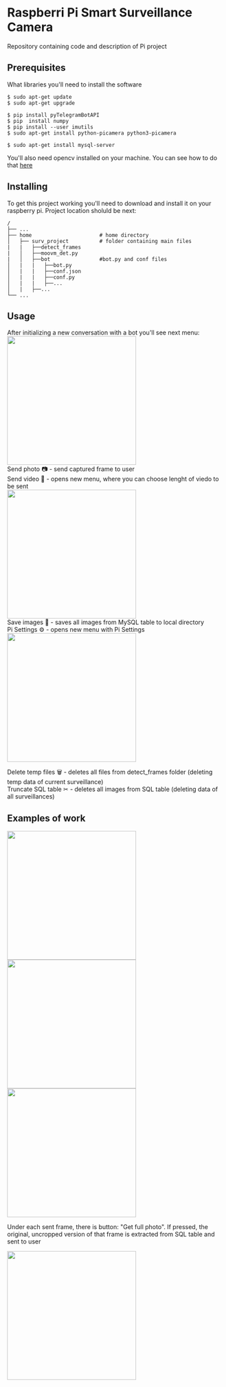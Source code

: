 # Raspberri Pi Smart Surveillance Camera
Repository containing code and description of Pi project

## Prerequisites

What libraries you'll need to install the software
```
$ sudo apt-get update
$ sudo apt-get upgrade

$ pip install pyTelegramBotAPI
$ pip  install numpy
$ pip install --user imutils
$ sudo apt-get install python-picamera python3-picamera

$ sudo apt-get install mysql-server

```
You'll also need opencv installed on your machine. You can see how to do that [here](https://www.pyimagesearch.com/2017/09/04/raspbian-stretch-install-opencv-3-python-on-your-raspberry-pi/)

## Installing
To get this project working you'll need to download and install it on your raspberry pi. Project location sholuld be next:
```
/
├── ...
├── home                      # home directory
│   ├── surv_project          # folder containing main files
|   |   ├──detect_frames
|   │   ├──moovm_det.py 
|   │   ├──bot                #bot.py and conf files
│   |   |   ├──bot.py
│   |   |   ├──conf.json
│   |   |   ├──conf.py
│   |   |   ├──...
│   |   ├──...
└── ...
```
## Usage
After initializing a new conversation with a bot you'll see next menu:
<img align="center" src="https://github.com/Vivikar/raspberry-pi-surv_proj/blob/master/readme_data/main_menu.jpg" width="300">  
Send photo 📷 - send captured frame to user  
Send video 🎥 - opens new menu, where you can choose lenght of viedo to be sent    
<img align="center" src="https://github.com/Vivikar/raspberry-pi-surv_proj/blob/master/readme_data/photo_2018-09-07_17-34-44.jpg" width="300">  
Save images 📁 - saves all images from MySQL table to local directory  
Pi Settings ⚙ - opens new menu with Pi Settings    
<img align="center" src="https://github.com/Vivikar/raspberry-pi-surv_proj/blob/master/readme_data/photo_2018-09-07_17-18-08.jpg" width="300">  

Delete temp files 🗑 - deletes all files from detect_frames folder (deleting temp data of current surveillance)  
Truncate SQL table ✂ - deletes all images from SQL table (deleting data of all surveillances)  

## Examples of work  
<img align="center" src="https://github.com/Vivikar/raspberry-pi-surv_proj/blob/master/readme_data/photo_2018-09-07_17-18-28.jpg" width="300">    
<img align="center" src="https://github.com/Vivikar/raspberry-pi-surv_proj/blob/master/readme_data/photo_2018-09-07_17-17-43.jpg" width="300">    
<img align="center" src="https://github.com/Vivikar/raspberry-pi-surv_proj/blob/master/readme_data/photo_2018-09-07_17-17-57.jpg" width="300">    

Under each sent frame, there is button: "Get full photo". If pressed, the original, uncropped version of that frame is extracted from SQL table and sent to user  

<img align="center" src="https://github.com/Vivikar/raspberry-pi-surv_proj/blob/master/readme_data/photo_2018-09-07_17-18-03.jpg" width="300">    
